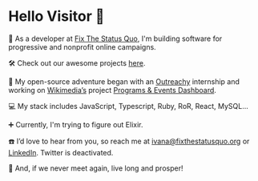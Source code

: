  # Hello Visitor 🤘
    
 🌱 As a developer at [Fix The Status Quo](https://proca.app/), I'm building software for progressive and nonprofit online campaigns.
 
 🛠️ Check out our awesome projects [here](https://github.com/fixthestatusquo/).
 
 :yellow_heart: My open-source adventure began with an [Outreachy](https://www.outreachy.org) internship and working on [Wikimedia’s](https://wikimediafoundation.org/) project [Programs & Events Dashboard](https://github.com/WikiEducationFoundation/WikiEduDashboard).
 
 :computer: My stack includes JavaScript, Typescript, Ruby, RoR, React, MySQL...
 
 :heavy_plus_sign: Currently, I'm trying to figure out Elixir.
   
  ☎️ I’d love to hear from you, so reach me at <ivana@fixthestatusquo.org> or [LinkedIn](https://www.linkedin.com/in/1v4n4/). Twitter is deactivated.    
   
 🖖 And, if we never meet again, live long and prosper!
